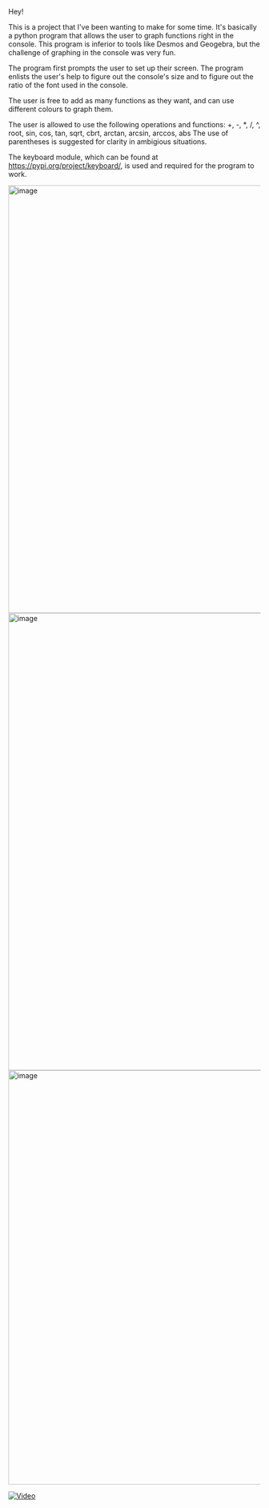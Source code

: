 Hey!

This is a project that I've been wanting to make for some time. It's basically a python program that allows the user to graph functions right in the console. This program is inferior to tools like Desmos and Geogebra, but the challenge of graphing in the console was very fun.

The program first prompts the user to set up their screen. The program enlists the user's help to figure out the console's size and to figure out the ratio of the font used in the console. 

The user is free to add as many functions as they want, and can use different colours to graph them. 

The user is allowed to use the following operations and functions: +, -, *, /, ^, root, sin, cos, tan, sqrt, cbrt, arctan, arcsin, arccos, abs
The use of parentheses is suggested for clarity in ambigious situations.

The keyboard module, which can be found at https://pypi.org/project/keyboard/, is used and required for the program to work.

<img width="855" alt="image" src="https://github.com/AK2526/ConsoleGrapher/assets/70484319/7657aa70-40ea-4bda-849d-bd393f862f4e">
<img width="914" alt="image" src="https://github.com/AK2526/ConsoleGrapher/assets/70484319/2a4c7bfe-cc89-4e8a-92a2-37a7a522101f">
<img width="828" alt="image" src="https://github.com/AK2526/ConsoleGrapher/assets/70484319/8a9dfd17-4912-4c4b-b6f4-51522cca6077">

[![Video](https://img.youtube.com/vi/YOUTUBE_VIDEO_ID_HERE/0.jpg)](https://www.youtube.com/watch?v=-oi_kAsfRKE)


